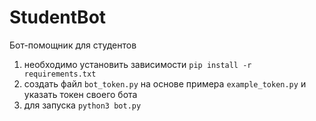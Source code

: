 # StudentBot
Бот-помощник для студентов
1) необходимо установить зависимости
```pip install -r requirements.txt```
2) создать файл ```bot_token.py``` на основе примера ```example_token.py``` и указать токен своего бота
3) для запуска ```python3 bot.py```
